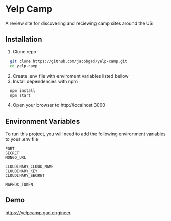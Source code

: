
# Yelp Camp

A review site for discovering and reciewing camp sites around the US

## Installation
1. Clone repo  
```bash
  git clone https://github.com/jacobgad/yelp-camp.git
  cd yelp-camp
```
2. Create .env file with enviroment variables listed bellow  
3. Install dependencies with npm

```bash
  npm install
  npm start
```
4. Open your browser to http://localhost:3000

## Environment Variables

To run this project, you will need to add the following environment variables to your .env file

`PORT`  
`SECRET`  
`MONGO_URL`  

`CLOUDINARY_CLOUD_NAME`    
`CLOUDINARY_KEY`  
`CLOUDINARY_SECRET`  

`MAPBOX_TOKEN`  



## Demo

https://yelpcamp.gad.engineer
